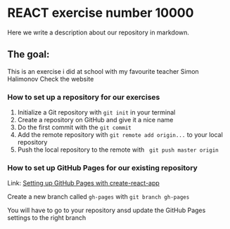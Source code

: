 # REACT exercise number 10000

Here we write a description about our repository in markdown.

## The goal:
This is an exercise i did at school with my favourite teacher Simon Halimonov
Check the website

### How to set up a repository for our exercises

1. Initialize a Git repository with `git init` in your terminal
2. Create a repository on GitHub and give it a nice name
3. Do the first commit with the `git commit`
4. Add the remote repository with `git remote add origin...` to your local repository
5. Push the local repository to the remote with ` git push master origin`

### How to set up GitHub Pages for our existing repository
Link: [Setting up GitHub Pages with create-react-app](https://medium.com/@_mariacheline/deploy-create-react-app-project-to-github-pages-2eb6deda5b89)

Create a new branch called `gh-pages` with `git branch gh-pages`

You will have to go to your repository ansd update the GitHub Pages settings to the right branch
